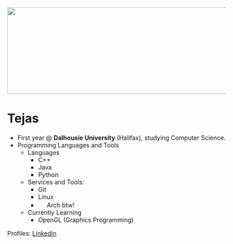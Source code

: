 <div align="center">
  <img src="https://raw.githubusercontent.com/roooof/roooof/main/imgs/animated-koi-fish.gif" height="200" width="700">
</div>

<h1 href="href="tejxsdev.github.io">Tejas</h1>

- First year @ **Dalhousie University** (Halifax), studying Computer Science. 
- Programming Languages and Tools
  - Languages
    - C++
    - Java
    - Python
  - Services and Tools:
    - Git
    - Linux
    - <img src="https://raw.githubusercontent.com/Tejxsdev/Tejxsdev/dd564f7001c07eb8eb4a141682face65990127dd/arch.png" height="16" width="16"> Arch btw!
  - Currently Learning
    - OpenGL (Graphics Programming)

Profiles: <a href = "www.linkedin.com/in/tejas-v-1b1156329">Linkedin</small> 
